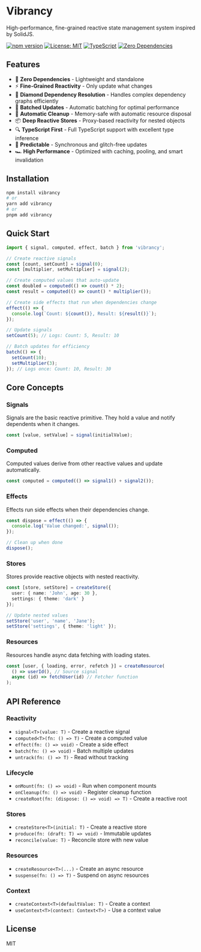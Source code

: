 # Vibrancy

High-performance, fine-grained reactive state management system inspired by SolidJS.

[![npm version](https://img.shields.io/npm/v/vibrancy.svg)](https://www.npmjs.com/package/vibrancy)
[![License: MIT](https://img.shields.io/badge/License-MIT-yellow.svg)](https://opensource.org/licenses/MIT)
[![TypeScript](https://img.shields.io/badge/TypeScript-5.9+-blue.svg)](https://www.typescriptlang.org/)
[![Zero Dependencies](https://img.shields.io/badge/Dependencies-0-green.svg)](package.json)

## Features

- 🚀 **Zero Dependencies** - Lightweight and standalone
- ⚡ **Fine-Grained Reactivity** - Only update what changes
- 💎 **Diamond Dependency Resolution** - Handles complex dependency graphs efficiently
- 🔄 **Batched Updates** - Automatic batching for optimal performance
- 🧹 **Automatic Cleanup** - Memory-safe with automatic resource disposal
- 📦 **Deep Reactive Stores** - Proxy-based reactivity for nested objects
- 🔍 **TypeScript First** - Full TypeScript support with excellent type inference
- 🎯 **Predictable** - Synchronous and glitch-free updates
- 🏎️ **High Performance** - Optimized with caching, pooling, and smart invalidation

## Installation

```bash
npm install vibrancy
# or
yarn add vibrancy
# or
pnpm add vibrancy
```

## Quick Start

```typescript
import { signal, computed, effect, batch } from 'vibrancy';

// Create reactive signals
const [count, setCount] = signal(0);
const [multiplier, setMultiplier] = signal(2);

// Create computed values that auto-update
const doubled = computed(() => count() * 2);
const result = computed(() => count() * multiplier());

// Create side effects that run when dependencies change
effect(() => {
  console.log(`Count: ${count()}, Result: ${result()}`);
});

// Update signals
setCount(5); // Logs: Count: 5, Result: 10

// Batch updates for efficiency
batch(() => {
  setCount(10);
  setMultiplier(3);
}); // Logs once: Count: 10, Result: 30
```

## Core Concepts

### Signals

Signals are the basic reactive primitive. They hold a value and notify dependents when it changes.

```typescript
const [value, setValue] = signal(initialValue);
```

### Computed

Computed values derive from other reactive values and update automatically.

```typescript
const computed = computed(() => signal1() + signal2());
```

### Effects

Effects run side effects when their dependencies change.

```typescript
const dispose = effect(() => {
  console.log('Value changed:', signal());
});

// Clean up when done
dispose();
```

### Stores

Stores provide reactive objects with nested reactivity.

```typescript
const [store, setStore] = createStore({
  user: { name: 'John', age: 30 },
  settings: { theme: 'dark' }
});

// Update nested values
setStore('user', 'name', 'Jane');
setStore('settings', { theme: 'light' });
```

### Resources

Resources handle async data fetching with loading states.

```typescript
const [user, { loading, error, refetch }] = createResource(
  () => userId(), // Source signal
  async (id) => fetchUser(id) // Fetcher function
);
```

## API Reference

### Reactivity
- `signal<T>(value: T)` - Create a reactive signal
- `computed<T>(fn: () => T)` - Create a computed value
- `effect(fn: () => void)` - Create a side effect
- `batch(fn: () => void)` - Batch multiple updates
- `untrack(fn: () => T)` - Read without tracking

### Lifecycle
- `onMount(fn: () => void)` - Run when component mounts
- `onCleanup(fn: () => void)` - Register cleanup function
- `createRoot(fn: (dispose: () => void) => T)` - Create a reactive root

### Stores
- `createStore<T>(initial: T)` - Create a reactive store
- `produce(fn: (draft: T) => void)` - Immutable updates
- `reconcile(value: T)` - Reconcile store with new value

### Resources
- `createResource<T>(...)` - Create an async resource
- `suspense(fn: () => T)` - Suspend on async resources

### Context
- `createContext<T>(defaultValue: T)` - Create a context
- `useContext<T>(context: Context<T>)` - Use a context value

## License

MIT